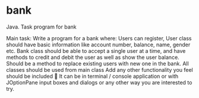# bank
Java. Task program for bank

Main task: Write a program for a bank where:
Users can register,
User class should have basic information like account number, balance, name, gender etc.
Bank class should be able to accept a single user at a time, and have methods to credit and debit the user as well as show the user balance.
Should be a method to replace existing users with new one in the bank.
All classes should be used from main class
Add any other functionality you feel should be included :slightly_smiling_face:
It can be in terminal / console application or with JOptionPane input boxes and dialogs or any other way you are interested to try.
